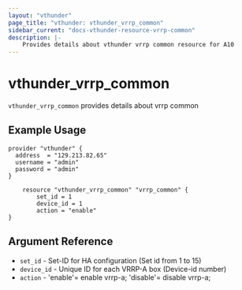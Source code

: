 ```yaml
---
layout: "vthunder"
page_title: "vthunder: vthunder_vrrp_common"
sidebar_current: "docs-vthunder-resource-vrrp-common"
description: |-
    Provides details about vthunder vrrp common resource for A10
---
```


# vthunder\_vrrp\_common

`vthunder_vrrp_common` provides details about vrrp common
## Example Usage


```hcl
provider "vthunder" {
  address  = "129.213.82.65"
  username = "admin"
  password = "admin"
}

	resource "vthunder_vrrp_common" "vrrp_common" {
		set_id = 1
		device_id = 1
		action = "enable"
}
```

## Argument Reference

* `set_id` - Set-ID for HA configuration (Set id from 1 to 15)
* `device_id` - Unique ID for each VRRP-A box (Device-id number)
* `action` - 'enable'= enable vrrp-a; 'disable'= disable vrrp-a; 

